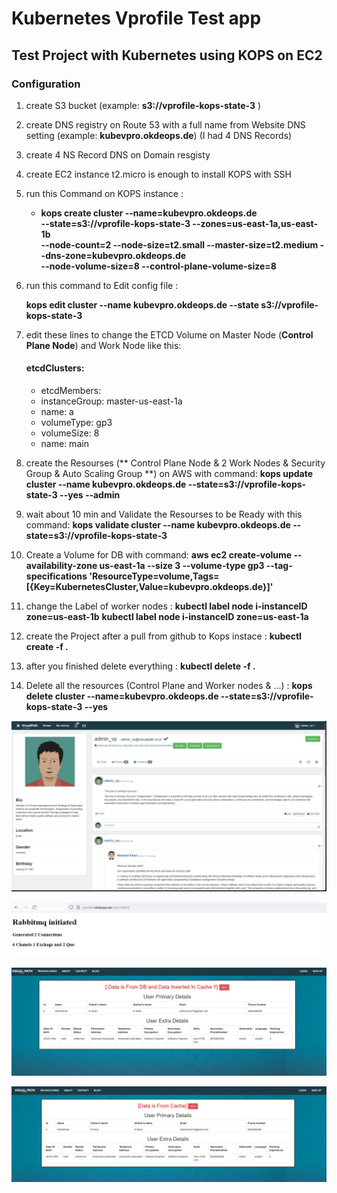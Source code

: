 # **Kubernetes Vprofile Test app**

## Test Project with Kubernetes using KOPS on EC2 

### Configuration
1. create S3 bucket (example: **s3://vprofile-kops-state-3** )
2. create DNS registry on Route 53 with a full name from Website DNS setting (example: **kubevpro.okdeops.de**) (I had 4 DNS Records)
3. create 4 NS Record DNS on Domain resgisty
4. create EC2 instance t2.micro is enough to install KOPS with SSH
5. run this Command on KOPS instance : 
   - **kops create cluster --name=kubevpro.okdeops.de \
     --state=s3://vprofile-kops-state-3 --zones=us-east-1a,us-east-1b \
     --node-count=2 --node-size=t2.small --master-size=t2.medium --dns-zone=kubevpro.okdeops.de \
     --node-volume-size=8 --control-plane-volume-size=8**
6. run this command to Edit config file :

   **kops edit cluster --name kubevpro.okdeops.de --state s3://vprofile-kops-state-3**
7. edit these lines to change the ETCD Volume on Master Node (**Control Plane Node**) and Work Node like this: 

    #### etcdClusters:
    - etcdMembers:
     - instanceGroup: master-us-east-1a
     -  name: a
     -  volumeType: gp3
     -  volumeSize: 8
    - name: main
    
8. create the Resourses (** Control Plane Node & 2 Work Nodes & Security Group & Auto Scaling Group **) on AWS with command:
   **kops update cluster --name kubevpro.okdeops.de --state=s3://vprofile-kops-state-3 --yes --admin**
9. wait about 10 min and Validate the Resourses to be Ready with this command:
   **kops validate cluster --name kubevpro.okdeops.de --state=s3://vprofile-kops-state-3**
10. Create a Volume for DB with command:
   **aws ec2 create-volume --availability-zone us-east-1a --size 3 --volume-type gp3 --tag-specifications 'ResourceType=volume,Tags=[{Key=KubernetesCluster,Value=kubevpro.okdeops.de}]'**
11. change the Label of worker nodes :
   **kubectl label node i-instanceID zone=us-east-1b**
   **kubectl label node i-instanceID zone=us-east-1a**
12. create the Project after a pull from github to Kops instace :
   **kubectl create -f .**
13. after you finished delete everything : 
   **kubectl delete -f .**
14. Delete all the resources (Control Plane and Worker nodes & ...) :
   **kops delete cluster --name=kubevpro.okdeops.de --state=s3://vprofile-kops-state-3 --yes**



![alt text](https://github.com/okhouja/Kube-Vprofile-app/blob/main/Vprofile_HomePage.jpg?raw=true)

![alt text](https://github.com/okhouja/Kube-Vprofile-app/blob/main/Vprofile_RabbitMQ_Page.jpg?raw=true)

![alt text](https://github.com/okhouja/Kube-Vprofile-app/blob/main/Vprofile_userPage_1.jpg?raw=true)

![alt text](https://github.com/okhouja/Kube-Vprofile-app/blob/main/Vprofile_userPage_2.jpg?raw=true)